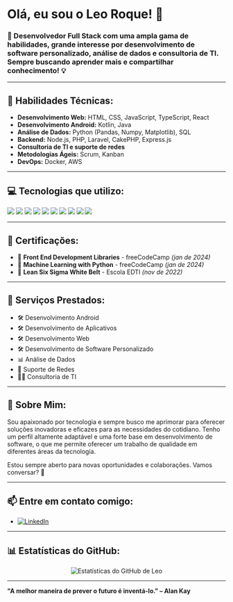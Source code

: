 # Olá, eu sou o Leo Roque! 👋

### 🚀 Desenvolvedor Full Stack com uma ampla gama de habilidades, grande interesse por desenvolvimento de software personalizado, análise de dados e consultoria de TI. Sempre buscando aprender mais e compartilhar conhecimento! 💡

---

## 🔧 Habilidades Técnicas:

- **Desenvolvimento Web:** HTML, CSS, JavaScript, TypeScript, React
- **Desenvolvimento Android:** Kotlin, Java
- **Análise de Dados:** Python (Pandas, Numpy, Matplotlib), SQL
- **Backend:** Node.js, PHP, Laravel, CakePHP, Express.js
- **Consultoria de TI e suporte de redes**
- **Metodologias Ágeis:** Scrum, Kanban
- **DevOps:** Docker, AWS

---

## 💻 Tecnologias que utilizo:

<p>
  <img src="https://img.shields.io/badge/-JavaScript-black?style=flat-square&logo=javascript" />
  <img src="https://img.shields.io/badge/-Node.js-black?style=flat-square&logo=node.js" />
  <img src="https://img.shields.io/badge/-React-black?style=flat-square&logo=react" />
  <img src="https://img.shields.io/badge/-Docker-black?style=flat-square&logo=docker" />
  <img src="https://img.shields.io/badge/-Laravel-black?style=flat-square&logo=laravel" />
  <img src="https://img.shields.io/badge/-PHP-black?style=flat-square&logo=php" />
  <img src="https://img.shields.io/badge/-Kotlin-black?style=flat-square&logo=kotlin" />
  <img src="https://img.shields.io/badge/-Android-black?style=flat-square&logo=android" />
  <img src="https://img.shields.io/badge/-Python-black?style=flat-square&logo=python" />
  <img src="https://img.shields.io/badge/-SQL-black?style=flat-square&logo=postgresql" />
</p>

---

## 📜 Certificações:

- 🏅 **Front End Development Libraries** - freeCodeCamp *(jan de 2024)*
- 🏅 **Machine Learning with Python** - freeCodeCamp *(jan de 2024)*
- 🏅 **Lean Six Sigma White Belt** - Escola EDTI *(nov de 2022)*

---

## 💼 Serviços Prestados:

- 🛠 Desenvolvimento Android
- 🛠 Desenvolvimento de Aplicativos
- 🛠 Desenvolvimento Web
- 🛠 Desenvolvimento de Software Personalizado
- 📊 Análise de Dados
- 🔧 Suporte de Redes
- 🧑‍💻 Consultoria de TI

---

## 🌟 Sobre Mim:

Sou apaixonado por tecnologia e sempre busco me aprimorar para oferecer soluções inovadoras e eficazes para as necessidades do cotidiano. Tenho um perfil altamente adaptável e uma forte base em desenvolvimento de software, o que me permite oferecer um trabalho de qualidade em diferentes áreas da tecnologia.

Estou sempre aberto para novas oportunidades e colaborações. Vamos conversar? 🚀

---

## 📫 Entre em contato comigo:

- [![LinkedIn](https://img.shields.io/badge/-LinkedIn-blue?style=flat-square&logo=linkedin)](https://www.linkedin.com/in/leo-roque)

---

## 📊 Estatísticas do GitHub:

<p align="center">
  <img src="https://github-readme-stats.vercel.app/api?username=leo-roque&show_icons=true&theme=radical" alt="Estatísticas do GitHub de Leo" />
</p>

---

**"A melhor maneira de prever o futuro é inventá-lo." – Alan Kay**


